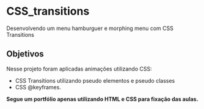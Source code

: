# CSS_transitions
Desenvolvendo um menu hamburguer e morphing menu com CSS Transitions

## Objetivos
Nesse projeto foram aplicadas animações utilizando CSS:
* CSS Transitions utilizando pseudo elementos e pseudo classes
* CSS @keyframes. 

**Segue um portfólio apenas utilizando HTML e CSS para fixação das aulas.**

